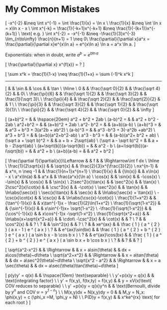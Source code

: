 # My Common Mistakes

\[
-x^{-2} &\neq \int x^{-1} = \int \frac{1}{x} = \ln x \\ 
\frac{1}{x} &\neq \int \ln x = x\ln x - x \\
\int x^{-k} = \frac{1}{-k+1}x^{-k+1} &\neq \frac{1}{-(k+1)}x^{-(k+1)} \\
\text{ e.g. } \int x^{-2} = -x^{-1} &\neq -\frac{1}{3}x^{-3}
\lim_{n\to\infty} \frac{n}{n+1} = 1 \neq 0\\
\frac{\partial}{\partial x}a^x = \frac{\partial}{\partial x}e^{x\ln a} = e^{x\ln a} \ln a = a^x \ln a.
\]

Exponentials: when in doubt, write $a^b = e^{b\ln a}$

\[
\frac{\partial}{\partial x} x^{f(x)} = ?
\]

\[
\sum x^k = \frac{1}{1-x} \neq \frac{1}{1+x} = \sum (-1)^k x^k
\]

---

\[
               &  & \sin              &  & \cos               &  & \tan \\ \hline \\
0              &  & \frac{\sqrt 0}{2} &  & \frac{\sqrt 4}{2}  &  & 0\\ \\
\frac{\pi}{6}  &  & \frac{\sqrt 1}{2} &  & \frac{\sqrt 3}{2}  &  & \frac{1}{\sqrt 3}\\ \\
\frac{\pi}{4}  &  & \frac{\sqrt 2}{2} &  & \frac{\sqrt{2}}{2} &  & 1 \\ \\
\frac{\pi}{3}  &  & \frac{\sqrt 3}{2} &  & \frac{\sqrt 1}{2}  &  & \frac{\sqrt 3}{1}\\ \\
\frac{\pi}{2}  &  & \frac{\sqrt 4}{2} &  & \frac{\sqrt 0}{2}  &  & \infty
\]

\[
(a+b)^2 =                    &  & \hspace{20em} a^2 + b^2 + 2ab \\
(a-b)^2 =                    &  & a^2 + b^2 - 2ab \\
a^2+b^2 =                    &  & (a+b)^2 + 2ab \\
a^2- b^2 =                   &  & (a+b)(a-b) \\
(a+b)^3 =                    &  & a^3 + b^3 + 3(a^2b + ab^2) \\
(a-b)^3 =                    &  & a^3 -b^3 + 3(-a^2b +ab^2) \\
a^3 + b^3 =                  &  & (a+b)(a^2+b^2-ab) \\
a^3 - b^3 =                  &  & (a-b)(a^2+ b^2 + ab) \\
(\sqrt a + \sqrt b)^2 =      &  & a + b + 2\sqrt{ab} \\
(\sqrt a - \sqrt b)^2 =      &  & a + b - 2\sqrt{ab} \\
(a+\sqrt{b})(a-\sqrt{b}) =   &  & a^2 - b \\
(a+i\sqrt{b})(a-i\sqrt{b}) = &  & a^2 + b \\
(a+b)(a-b) =                 &  & a^2 + b^2
\]


\[
\frac{\partial f}{\partial{x}}\Leftarrow &  & f                       &  & \Rightarrow\int f dx   \\
\hline \\
\frac{1}{2\sqrt{x}}                      &  & \sqrt{x}                &  & \frac{2}{3}x^{\frac{3}{2}} \\
nx^{n-1}                                 &  & x^n, n \neq -1          &  & \frac{1}{n+1}x^{n+1} \\
\frac{1}{x}                              &  & {\ln(x)}                &  & x\ln(x) - x \\
a^x\ln(a)                                &  & a^x                     &  & \frac{a^x}{\ln a} \\
\cos(x)                                  &  & \sin(x)                 &  & -\cos(x) \\
-\sin(x)                                 &  & \cos(x)                 &  & \sin(x) \\
2\sec^2(x)\tan(x)                        &  & \sec^2(x)               &  & \tan(x) \\
2\csc^2(x)\cot(x)                        &  & \csc^2(x)               &  & -\cot(x) \\
\sec^2(x)                                &  & \tan(x)                 &  & \ln\abs{\sec(x)} \\
\sec(x)\tan(x)                           &  & \sec(x)                 &  & \ln\abs{\sec(x) + \tan(x)} \\
-\csc(x)\cot(x)                          &  & \csc(x)                 &  & \ln\abs{\csc(x)-\cot(x)} \\
\frac{1}{1+x^2}                          &  & {\tan^{-1}(x)}          &  & x\tan^{-1}x - \frac{1}{2}\ln(1+x^2) \\
\frac{1}{\sqrt{1-x^2}}                   &  & {\sin^{-1}(x)}          &  & x\sin^{-1}x+ \sqrt{1-x^2} \\
-\frac{1}{\sqrt{1-x^2}}                  &  & {\cos^{-1}(x)}          &  & x\cos^{-1}x -\sqrt{1-x^2} \\
\frac{1}{\sqrt{x^2+a}}                   &  & \ln\abs{x+\sqrt{x^2+a}} &  & \cdot\\
-\csc^2(x)                               &  & \cot(x)                 &  & ? \\
?                                        &  & \cos^2(x)               &  & ? \\
?                                        &  & \sin^2(x)               &  & ? \\
?                                        &  & xe^{ax}                 &  & \frac { 1 } { a ^ { 2 } } ( a x - 1 ) e ^ { a x } \\
?                                        &  & e^{ax}\sin(bx)          &  & \frac { 1 } { a ^ { 2 } + b ^ { 2 } } e ^ { a x } ( a \sin b x - b \cos b x ) \\
?                                        &  & e^{ax}\cos(bx)          &  & \frac { 1 } { a ^ { 2 } + b ^ { 2 } } e ^ { a x } ( a \sin b x + b \cos b x ) \\
?                                        &  & ?                       &  & ?
\]



\[
\sqrt{a^2-x^2}   &  & \Rightarrow &  & x = a\sin(\theta)  &  & dx = a\cos(\theta)~d\theta \\
\sqrt{a^2+x^2}   &  & \Rightarrow &  & x = a\tan(\theta)  &  & dx = a\sec^2(\theta)~d\theta \\
\sqrt{x^2 - a^2} &  & \Rightarrow &  & x = a \sec(\theta) &  & dx = a\sec(\theta)\tan(\theta)~d\theta
\]


\[
p(y)y' = q(x)                  &  & \hspace{10em} \text{separable} \\ \\
y'+p(x)y = q(x)                &  & \text{integrating factor} \\ \\
y' = f(x,y), f(tx,ty) = f(x,y) &  & y = xV(x)\text{ COV reduces to separable} \\ \\
y' +p(x)y = q(x)y^n            &  & \text{Bernoulli, divide by $y^n$ and COV $u = y^{1-n}$} \\ \\
M(x,y)dx + N(x,y)dy = 0        &  & M_y = N_x: \phi(x,y) = c (\phi_x =M, \phi_y = N) \\ \\
P(D)y = f(x,y)                 &  & x^ke^{rx} \text{ for each root }
\]
